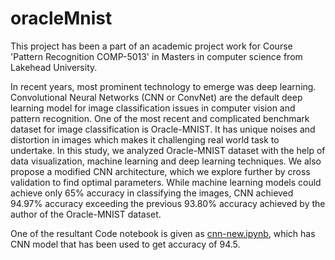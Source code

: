 # oracleMnist

This project has been a part of an academic project work for Course 'Pattern Recognition COMP-5013' in Masters in computer science from Lakehead University.

In recent years, most prominent technology to emerge was deep learning. Convolutional Neural Networks (CNN or ConvNet) are the default deep learning model for image classification issues in computer vision and pattern recognition. One of the most recent and complicated benchmark dataset for image classification is Oracle-MNIST. It has unique noises and distortion in images which makes it challenging real world task to undertake. In this study, we analyzed Oracle-MNIST dataset with the help of data visualization, machine learning and deep learning techniques. We also propose a modified CNN architecture, which we explore further by cross validation to find optimal parameters. While machine learning models could achieve only 65\% accuracy in classifying the images, CNN achieved 94.97\% accuracy exceeding the previous 93.80\% accuracy achieved by the author of the Oracle-MNIST dataset.

One of the resultant Code notebook is given as [cnn-new.ipynb](https://github.com/niharika-sojitra/oracleMnist/blob/main/OracleMnist/cnn-new.ipynb), which has CNN model that has been used to get accuracy of 94.5.

